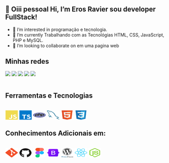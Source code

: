 ## 👋 Oiii pessoal Hi, I’m Eros Ravier sou developer FullStack!
- 👀 I’m interested in programação e tecnologia.
- 🌱 I’m currently  Trabalhando com as Tecnológias HTML, CSS, JavaScript, PHP e MySQL.
- 💞️ I’m looking to collaborate on  em uma  pagina web

## Minhas redes

<div>
<a href="https://www.youtube.com/channel/UCKcElqO44F0AjfESNCXKY5g" target="_blank"><img src="https://img.shields.io/badge/YouTube-FF0000?style=for-the-badge&logo=youtube&logoColor=white" target="_blank"></a>
<a href="https://instagram.com/https://www.instagram.com/ravier_eros_ofc/" target="_blank"><img src="https://img.shields.io/badge/-Instagram-%23E4405F?style=for-the-badge&logo=instagram&logoColor=white" target="_blank"></a>
<a href="https://www.twitch.tv/https://twitter.com/Corynga_Johnnes" target="_blank"><img src="https://img.shields.io/badge/Twitch-9146FF?style=for-the-badge&logo=twitch&logoColor=white" target="_blank"></a>
<a href = "mailto:deverosravier.15@gmail.com"><img src="https://img.shields.io/badge/Gmail-D14836?style=for-the-badge&logo=gmail&logoColor=white" target="_blank"></a>
<a href="https://www.linkedin.com/in/eros-ravier-silva-aragao-511526196/" target="_blank"><img src="https://img.shields.io/badge/-LinkedIn-%230077B5?style=for-the-badge&logo=linkedin&logoColor=white" target="_blank"></a>   
</div>

<br>

## Ferramentas e Tecnologias

<div style="display: inline_block"><br>
  <img align="center" alt="Eros-Js" height="30" width="40" src="https://raw.githubusercontent.com/devicons/devicon/master/icons/javascript/javascript-plain.svg">
  <img align="center" alt="Eros-Ts" height="30" width="40" src="https://raw.githubusercontent.com/devicons/devicon/master/icons/typescript/typescript-plain.svg">
  <img align="center" alt="Eros-Php" height="30" width="40" src="https://raw.githubusercontent.com/devicons/devicon/master/icons/php/php-original.svg">
  <img  align="center" alt="Eros-MySQL" height="30" width="40" src="https://raw.githubusercontent.com/devicons/devicon/master/icons/mysql/mysql-original.svg" />
  <img align="center" alt="Eros-HTML" height="30" width="40" src="https://raw.githubusercontent.com/devicons/devicon/master/icons/html5/html5-original.svg">
  <img align="center" alt="Eros-CSS" height="30" width="40" src="https://raw.githubusercontent.com/devicons/devicon/master/icons/css3/css3-original.svg">
 </div>


 
## Conhecimentos Adicionais em:
 
 <div style="display: inline_block"><br>
   <img align="center" alt="Eros-Git" height="30" width="40" src="https://raw.githubusercontent.com/devicons/devicon/master/icons/git/git-original.svg" />
  <img align="center" alt="Eros-GitHub" height="30" width="40" src="https://raw.githubusercontent.com/devicons/devicon/master/icons/github/github-original.svg" />
  <img align="center" alt="Eros-Figma" height="30" width="40" src="https://raw.githubusercontent.com/devicons/devicon/master/icons/figma/figma-original.svg" />
  <img align="center" alt="Eros-Botstrap" height="30" width="40" src="https://raw.githubusercontent.com/devicons/devicon/master/icons/bootstrap/bootstrap-original.svg" />
  <img align="center" alt="Eros-Wordpress" height="30" width="40" src="https://raw.githubusercontent.com/devicons/devicon/master/icons/wordpress/wordpress-original.svg" />
  <img align="center" alt="Eros-React" height="30" width="40" src="https://raw.githubusercontent.com/devicons/devicon/master/icons/react/react-original.svg">
  <img align="center" alt="Eros-Nodejs" height="30" width="40" src="https://raw.githubusercontent.com/devicons/devicon/master/icons/nodejs/nodejs-original.svg" />
  </div>
 
 


